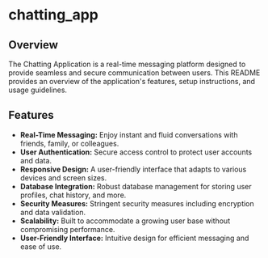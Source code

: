 # chatting_app
## Overview

The Chatting Application is a real-time messaging platform designed to provide seamless and secure communication between users. This README provides an overview of the application's features, setup instructions, and usage guidelines.

## Features

- **Real-Time Messaging:** Enjoy instant and fluid conversations with friends, family, or colleagues.
- **User Authentication:** Secure access control to protect user accounts and data.
- **Responsive Design:** A user-friendly interface that adapts to various devices and screen sizes.
- **Database Integration:** Robust database management for storing user profiles, chat history, and more.
- **Security Measures:** Stringent security measures including encryption and data validation.
- **Scalability:** Built to accommodate a growing user base without compromising performance.
- **User-Friendly Interface:** Intuitive design for efficient messaging and ease of use.
